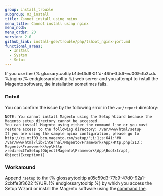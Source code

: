 ```yaml
---
group: install_trouble
subgroup: 03_install
title: Cannot install using nginx
menu_title: Cannot install using nginx
menu_node:
menu_order: 20
version: 2.0
github_link: install-gde/trouble/php/tshoot_nginx-port.md
functional_areas:
  - Install
  - System
  - Setup
---
```


If you use the {% glossarytooltip b14ef3d8-51fd-48fe-94df-ed069afb2cdc %}nginx{% endglossarytooltip %} web server and you attempt to install the Magento software, the installation sometimes fails.

### Detail

You can confirm the issue by the following error in the `var/report` directory:

	NOTE: You cannot install Magento using the Setup Wizard because the Magento setup directory cannot be accessed.
	You can install Magento using either the command line or you must restore access to the following directory: /var/www/html/setup
	If you are using the sample nginx configuration, please go to http://ce.mtf03.bcn.magento.com/setup/";i:1;s:641:"#0 /var/www/html/lib/internal/Magento/Framework/App/Http.php(213): Magento\Framework\App\Http->redirectToSetup(Object(Magento\Framework\App\Bootstrap), Object(Exception))

### Workaround

Append `/setup` to the {% glossarytooltip a05c59d3-77b9-47d0-92a1-2cbffe3f8622 %}URL{% endglossarytooltip %} by which you access the Setup Wizard or install the Magento software using the <a href="{{ page.baseurl }}/install-gde/install/cli/install-cli.html">command line</a>.

